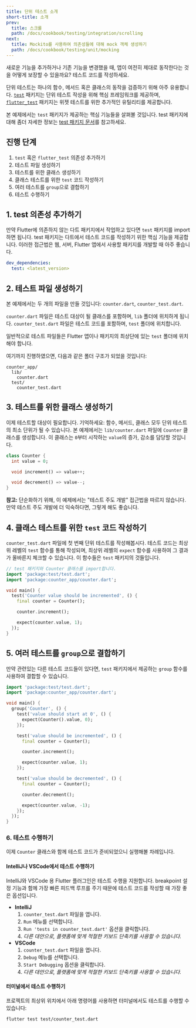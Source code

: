```yaml
---
title: 단위 테스트 소개
short-title: 소개
prev:
  title: 스크롤
  path: /docs/cookbook/testing/integration/scrolling
next:
  title: Mockito를 사용하여 의존성들에 대해 mock 객체 생성하기
  path: /docs/cookbook/testing/unit/mocking
---
```


새로운 기능을 추가하거나 기존 기능을 변경했을 때, 앱이 여전히 제대로 동작한다는 것을
어떻게 보장할 수 있을까요? 테스트 코드를 작성하세요.

단위 테스트는 하나의 함수, 메서드 혹은 클래스의 동작을 검증하기 위해 아주 유용합니다.
[`test`]({{site.pub-pkg}}/test) 패키지는 단위 테스트 작성을 위해 핵심 프레임워크를
제공하며,
[`flutter_test`]({{site.api}}/flutter/flutter_test/flutter_test-library.html)
패키지는 위젯 테스트를 위한 추가적인 유틸리티를 제공합니다.

본 예제에서는 `test` 패키지가 제공하는 핵심 기능들을 살펴볼 것입니다.
test 패키지에 대해 좀더 자세한 정보는 
[test 패키지 문서]({{site.github}}/dart-lang/test/blob/master/README.md)를
참고하세요.

## 진행 단계

  1. `test` 혹은 `flutter_test` 의존성 추가하기
  2. 테스트 파일 생성하기
  3. 테스트를 위한 클래스 생성하기
  4. 클래스 테스트를 위한 `test` 코드 작성하기
  5. 여러 테스트를 `group`으로 결합하기
  6. 테스트 수행하기

## 1. test 의존성 추가하기

만약 Flutter에 의존하지 않는 다트 패키지에서 작업하고 있다면 `test` 패키지를 import
하면 됩니다. test 패키지는 다트에서 테스트 코드를 작성하기 위한 핵심 기능을 제공합니다.
이러한 접근법은 웹, 서버, Flutter 앱에서 사용할 패키지를 개발할 때 아주 좋습니다.

```yaml
dev_dependencies:
  test: <latest_version>
```

## 2. 테스트 파일 생성하기

본 예제에서는 두 개의 파일을 만들 것입니다: `counter.dart`, `counter_test.dart`.

`counter.dart` 파일은 테스트 대상이 될 클래스를 포함하며, `lib` 폴더에 위치하게
됩니다. `counter_test.dart` 파일은 테스트 코드를 포함하며, `test` 폴더에
위치합니다.

일반적으로 테스트 파일들은 Flutter 앱이나 패키지의 최상단에 있는 `test` 폴더에 
위치해야 합니다.

여기까지 진행하였으면, 다음과 같은 폴더 구조가 되었을 것입니다:

```
counter_app/
  lib/
    counter.dart
  test/
    counter_test.dart
```

## 3. 테스트를 위한 클래스 생성하기

이제 테스트할 대상이 필요합니다. 기억하세요: 함수, 메서드, 클래스 모두 단위 
테스트의 최소 단위가 될 수 있습니다. 본 예제에서는 `lib/counter.dart` 파일에 
`Counter` 클래스를 생성합니다. 이 클래스는 `0`부터 시작하는 `value`의 증가, 
감소를 담당할 것입니다.

<!-- skip -->
```dart
class Counter {
  int value = 0;

  void increment() => value++;

  void decrement() => value--;
}
```

**참고:** 단순화하기 위해, 이 예제에서는 "테스트 주도 개발" 접근법을 따르지
않습니다. 만약 테스트 주도 개발에 더 익숙하다면, 그렇게 해도 좋습니다.

## 4. 클래스 테스트를 위한 `test` 코드 작성하기

`counter_test.dart` 파일에 첫 번째 단위 테스트를 작성해봅시다. 테스트 코드는
최상위 레벨의 `test` 함수를 통해 작성되며, 최상위 레벨의 `expect` 함수를 
사용하여 그 결과가 올바른지 체크할 수 있습니다. 이 함수들은 `test` 패키지의 
것들입니다.

<!-- skip -->
```dart
// test 패키지와 Counter 클래스를 import합니다.
import 'package:test/test.dart';
import 'package:counter_app/counter.dart';

void main() {
  test('Counter value should be incremented', () {
    final counter = Counter();

    counter.increment();

    expect(counter.value, 1);
  });
}
```

## 5. 여러 테스트를 `group`으로 결합하기

만약 관련있는 다른 테스트 코드들이 있다면, `test` 패키지에서 제공하는 
`group` 함수를 사용하여 결합할 수 있습니다.

<!-- skip -->
```dart
import 'package:test/test.dart';
import 'package:counter_app/counter.dart';

void main() {
  group('Counter', () {
    test('value should start at 0', () {
      expect(Counter().value, 0);
    });

    test('value should be incremented', () {
      final counter = Counter();

      counter.increment();

      expect(counter.value, 1);
    });

    test('value should be decremented', () {
      final counter = Counter();

      counter.decrement();

      expect(counter.value, -1);
    });
  });
}
```

### 6. 테스트 수행하기

이제 `Counter` 클래스와 함께 테스트 코드가 준비되었으니 실행해볼 차례입니다.

#### IntelliJ나 VSCode에서 테스트 수행하기

IntelliJ와 VSCode 용 Flutter 플러그인은 테스트 수행을 지원합니다. breakpoint 
설정 기능과 함께 가장 빠른 피드백 루프를 주기 때문에 테스트 코드를 작성할 때 
가장 좋은 옵션입니다.

  * **IntelliJ**
    1. `counter_test.dart` 파일을 엽니다.
    2. `Run` 메뉴를 선택합니다.
    3. `Run 'tests in counter_test.dart'` 옵션을 클릭합니다.
    4. *다른 대안으로, 플랫폼에 맞게 적절한 키보드 단축키를 사용할 수 있습니다.*
  * **VSCode**
    1. `counter_test.dart` 파일을 엽니다.
    2. `Debug` 메뉴를 선택합니다.
    3. `Start Debugging` 옵션을 클릭합니다.
    4. *다른 대안으로, 플랫폼에 맞게 적절한 키보드 단축키를 사용할 수 있습니다.*

#### 터미널에서 테스트 수행하기

프로젝트의 최상위 위치에서 아래 명령어를 사용하면 터미널에서도 테스트를 수행할 
수 있습니다:

```
flutter test test/counter_test.dart
```
